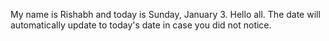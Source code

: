 My name is Rishabh and today is Sunday, January 3. Hello all. The date will automatically update to today's date in case you did not notice.
